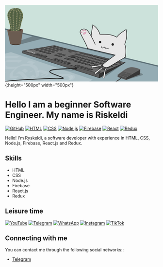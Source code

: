 [![Header](https://github.com/softboy17/softboy17/blob/main/assets/header.gif)](){:height="500px" width="500px"}

# Hello I am a beginner Software Engineer. My name is Riskeldi 

[![GitHub](https://img.shields.io/badge/-GitHub-181717?style=flat-square&logo=github&logoColor=white)](https://github.com/ваш-профиль)
[![HTML](https://img.shields.io/badge/-HTML-E34F26?style=flat-square&logo=html5&logoColor=white)](#)
[![CSS](https://img.shields.io/badge/-CSS-1572B6?style=flat-square&logo=css3&logoColor=white)](#)
[![Node.js](https://img.shields.io/badge/-Node.js-339933?style=flat-square&logo=node.js&logoColor=white)](#)
[![Firebase](https://img.shields.io/badge/-Firebase-FFCA28?style=flat-square&logo=firebase&logoColor=black)](#)
[![React](https://img.shields.io/badge/-React.js-61DAFB?style=flat-square&logo=react&logoColor=white)](#)
[![Redux](https://img.shields.io/badge/-Redux-764ABC?style=flat-square&logo=redux&logoColor=white)](#)

Hello! I'm Ryskeldi, a software developer with experience in HTML, CSS, Node.js, Firebase, React.js and Redux.

## Skills

- HTML
- CSS
- Node.js
- Firebase
- React.js
- Redux

## Leisure time
[![YouTube](https://img.shields.io/badge/-YouTube-FF0000?style=flat-square&logo=youtube&logoColor=white)](#)
[![Telegram](https://img.shields.io/badge/-Telegram-2CA5E0?style=flat-square&logo=telegram&logoColor=white)](#)
[![WhatsApp](https://img.shields.io/badge/-WhatsApp-25D366?style=flat-square&logo=whatsapp&logoColor=white)](#)
[![Instagram](https://img.shields.io/badge/-Instagram-E4405F?style=flat-square&logo=instagram&logoColor=white)](#)
[![TikTok](https://img.shields.io/badge/-TikTok-000000?style=flat-square&logo=tiktok&logoColor=white)](#)

## Connecting with me

You can contact me through the following social networks::

- [Telegram](https://t.me/rskld_0)




